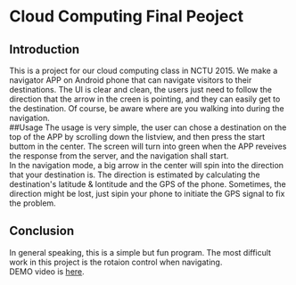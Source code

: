 # Cloud Computing Final Peoject
## Introduction
This is a project for our cloud computing class in NCTU 2015. We make a navigator APP on Android phone that can navigate visitors to their destinations. The UI is clear and clean, the users just need to follow the direction that the arrow in the creen is pointing, and they can easily get to the destination. Of course, be aware where are you walking into during the navigation.  
##Usage
The usage is very simple, the user can chose a destination on the top of the APP by scrolling down the listview, and then press the start buttom in the center. The screen will turn into green when the APP reveives the response from the server, and the navigation shall start.  
In the navigation mode, a big arrow in the center will spin into the direction that your destination is. The direction is estimated by calculating the destination's latitude & lontitude and the GPS of the phone. Sometimes, the direction might be lost, just sipin your phone to initiate the GPS signal to fix the problem.  
## Conclusion
In general speaking, this is a simple but fun program. The most difficult work in this project is the rotaion control when navigating.  
DEMO video is [here](https://youtu.be/skGwCsbEcHU).
